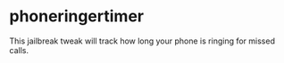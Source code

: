 # phoneringertimer
This jailbreak tweak will track how long your phone is ringing for missed calls.
